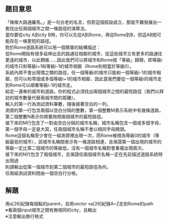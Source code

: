 ## 題目意思<br>
「條條大路通羅馬。」是一句古老的名言，但若這個假設成立，那就不難發展出一套找出任兩個城市之間一條路徑的演算法。
<br>當你要從city A到city B時，你可以先從A到Rome，再從Rome到B，但這AB間可能存在一條更短的路徑。 
<br>對於Rome道路系統可以用一個簡單的結構描述：
<br>從Rome開始有很多延伸出去的路通往相鄰的城市，從這些城市又有更多的路通往更遠的城市，以此類推……因此我們可以將城市和Rome按「等級」歸類，即等級i的城市只和等級i+1和等級i-1的城市相鄰（Rome則相當於等級0）。
<br>系統內將不會出現環之類的路徑，任一個等級i的城市只能和一個等級i-1的城市相鄰，但可以和零個或多個等級i+1的城市相鄰，因此當我們要從一個等級i的城市走到Rome可以順著等級i-1的城市走。
<br>給定一連串的城市和道路，你的程式必須找出兩個城市之間的最短路徑（我們以拜訪的城市數量代替兩城市間的距離）。
<br>輸入的第一行為測試資料筆數，隨後接著空白的一列。 
<br>測資的第一行包含兩個以空白分隔的整數，第一個整數M表示系統中有幾條道路，第二個整數N表示你將要詢問兩個城市的最短路徑。
<br>接下來的M行包含了一對由空白分隔的城市名稱，城市名稱包含一個或多個字母，第一個字母一定是大寫，任兩個城市名稱不會以相同字母開頭。
<br>Rome這個名稱至少會在一組測資裡出現一次，而Rome被視為等級0的城市（等級最低的城市），該城市名稱間表示有一條道路相連，且保證第一個出現的城市的等級一定比第二個城市的等級低。沒有一個城市名稱對會重複出現兩次。 
<br>接下來的N行包含了兩個城市，且保證任兩個城市名稱一定在先前描述道路系統時出現過
<br>則請輸出從第一個城市到第二個城市的最短路徑為何。
<br>任兩組測試資料間由一個空白行分格。 	
## 解題<br>
用a[26]紀錄每個點的parent，且用vector<int> va[26]紀錄A~Z走到Rome的path
<br>※看兩個input城市之間有無相同的city，且輸出
<br>※注意輸出換行格式

